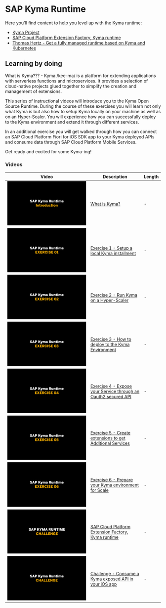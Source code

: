 # SAP Kyma Runtime

Here you'll find content to help you level up with the Kyma runtime:

- [Kyma Project](https://kyma-project.io)
- [SAP Cloud Platform Extension Factory, Kyma runtime](https://discovery-center.cloud.sap/protected/index.html#/serviceCatalog/1b320a69-c013-417c-bf55-2683299777c6)
- [Thomas Hertz - Get a fully managed runtime based on Kyma and Kubernetes](https://blogs.sap.com/2020/05/12/get-a-fully-managed-runtime-based-on-kyma-and-kubernetes/)

## Learning by doing

What is Kyma??? - Kyma /kee-ma/ is a platform for extending applications with serverless functions and microservices. It provides a selection of cloud-native projects glued together to simplify the creation and management of extensions.  

This series of instructional videos will introduce you to the Kyma Open Source Runtime. During the course of these exercises you will learn not only what Kyma is but also how to setup Kyma locally on your machine as well as on an Hyper-Scaler. You will experience how you can successfully deploy to the Kyma environment and extend it through different services.

In an additional exercise you will get walked through how you can connect an SAP Cloud Platform Fiori for iOS SDK app to your Kyma deployed APIs and consume data through SAP Cloud Platform Mobile Services.

Get ready and excited for some Kyma-ing!

### Videos  

| Video | Description | Length |
| - | - | - |
| [![Introduction](thumbnail-01.png)](https://www.youtube.com/channel/UCNfmelKDrvRmjYwSi9yvrMg)  | [What is Kyma?](https://github.com/SAP-samples)                                                  | - |
| [![Exercise 1](thumbnail-02.png)](https://www.youtube.com/channel/UCNfmelKDrvRmjYwSi9yvrMg)    | [Exercise 1 - Setup a local Kyma installment](https://github.com/SAP-samples)                    | - |
| [![Exercise 2](thumbnail-03.png)](https://www.youtube.com/channel/UCNfmelKDrvRmjYwSi9yvrMg)    | [Exercise 2 - Run Kyma on a Hyper-Scaler](https://github.com/SAP-samples)                        | - |
| [![Exercise 3](thumbnail-04.png)](https://www.youtube.com/channel/UCNfmelKDrvRmjYwSi9yvrMg)    | [Exercise 3 - How to deploy to the Kyma Environment](https://github.com/SAP-samples)             | - |
| [![Exercise 4](thumbnail-05.png)](https://www.youtube.com/channel/UCNfmelKDrvRmjYwSi9yvrMg)    | [Exercise 4 - Expose your Service through an Oauth2 secured API](https://github.com/SAP-samples) | - |
| [![Exercise 5](thumbnail-06.png)](https://www.youtube.com/channel/UCNfmelKDrvRmjYwSi9yvrMg)    | [Exercise 5 - Create extensions to get Additional Services](https://github.com/SAP-samples)      | - |
| [![Exercise 6](thumbnail-07.png)](https://www.youtube.com/channel/UCNfmelKDrvRmjYwSi9yvrMg)    | [Exercise 6 - Prepare your Kyma environment for Scale](https://github.com/SAP-samples)           | - |
| [![Managed Kyma](thumbnail-09.png)](https://www.youtube.com/channel/UCNfmelKDrvRmjYwSi9yvrMg)  | [SAP Cloud Platform Extension Factory, Kyma runtime](https://github.com/SAP-samples) | - |
| [![Challenge](thumbnail-08.png)](https://www.youtube.com/channel/UCNfmelKDrvRmjYwSi9yvrMg)        | [Challenge - Consume a Kyma exposed API in your iOS app](https://github.com/SAP-samples)          | - |
